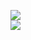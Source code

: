 [![](https://img.shields.io/badge/Made%20With-Github%20Spray-lightgrey.svg?style=for-the-badge&logo=github)](https://github.com/Annihil/github-spray#5499)  
[![](https://i.imgur.com/2DrTn0Z.gif)](https://github.com/Annihil/github-spray)